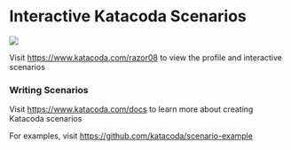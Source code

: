 # Interactive Katacoda Scenarios

[![](http://shields.katacoda.com/katacoda/razor08/count.svg)](https://www.katacoda.com/razor08 "Get your profile on Katacoda.com")

Visit https://www.katacoda.com/razor08 to view the profile and interactive scenarios

### Writing Scenarios
Visit https://www.katacoda.com/docs to learn more about creating Katacoda scenarios

For examples, visit https://github.com/katacoda/scenario-example
